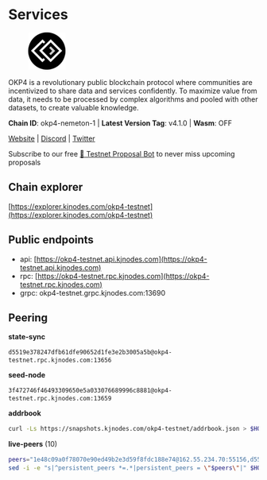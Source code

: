 # Services

<figure><img src="https://raw.githubusercontent.com/kj89/cosmos-images/main/logos/okp4.png" alt=""><figcaption></figcaption></figure>

OKP4 is a revolutionary public blockchain protocol where communities are incentivized to  share data and services confidently. To maximize value from data, it needs to be processed  by complex algorithms and pooled with other datasets, to create valuable knowledge.

**Chain ID**: okp4-nemeton-1 | **Latest Version Tag**: v4.1.0 | **Wasm**: OFF

[Website](https://okp4.network) | [Discord](https://discord.gg/okp4) | [Twitter](https://twitter.com/OKP4_Protocol)



Subscribe to our free [🤖 Testnet Proposal Bot](https://t.me/kjnodes_testnet_proposal_bot) to never miss upcoming proposals


## Chain explorer
[https://explorer.kjnodes.com/okp4-testnet](https://explorer.kjnodes.com/okp4-testnet)

## Public endpoints

* api: [https://okp4-testnet.api.kjnodes.com](https://okp4-testnet.api.kjnodes.com)
* rpc: [https://okp4-testnet.rpc.kjnodes.com](https://okp4-testnet.rpc.kjnodes.com)
* grpc: okp4-testnet.grpc.kjnodes.com:13690

## Peering

**state-sync**

```text
d5519e378247dfb61dfe90652d1fe3e2b3005a5b@okp4-testnet.rpc.kjnodes.com:13656
```

**seed-node**

```text
3f472746f46493309650e5a033076689996c8881@okp4-testnet.rpc.kjnodes.com:13659
```

**addrbook**
```bash
curl -Ls https://snapshots.kjnodes.com/okp4-testnet/addrbook.json > $HOME/.okp4d/config/addrbook.json
```

**live-peers** (10)
```bash
peers="1e48c09a0f78070e90ed49b2e3d59f8fdc188e74@162.55.234.70:55156,d5519e378247dfb61dfe90652d1fe3e2b3005a5b@65.109.68.190:13656,74349a1cb9479b291866debe2042de8a2e88b850@65.108.233.109:17656,5c2a752c9b1952dbed075c56c600c3a79b58c395@95.214.55.232:26996,8527f34bd6e542304809386896997d12d80e5e0e@65.108.237.232:29656,8bccab4596e8bc162763bad6597d43523e6c32f8@104.194.8.68:26656,42fbb917fca6787bc3ab774865f4bb1ef950f114@65.108.226.26:30656,fff0a8c202befd9459ff93783a0e7756da305fe3@38.242.150.63:16656,ee4c5d9a8ac7401f996ef9c4d79b8abda9505400@144.76.97.251:12656,8cdeb85dada114c959c36bb59ce258c65ae3a09c@88.198.242.163:36656"
sed -i -e "s|^persistent_peers *=.*|persistent_peers = \"$peers\"|" $HOME/.okp4d/config/config.toml
```
